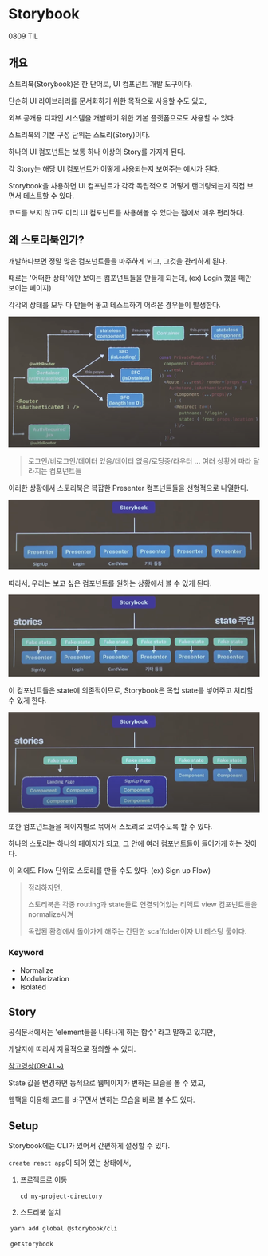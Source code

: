 # Storybook

0809 TIL



## 개요

스토리북(Storybook)은 한 단어로, UI 컴포넌트 개발 도구이다.

단순히 UI 라이브러리를 문서화하기 위한 목적으로 사용할 수도 있고,

외부 공개용 디자인 시스템을 개발하기 위한 기본 플랫폼으로도 사용할 수 있다.



스토리북의 기본 구성 단위는 스토리(Story)이다.

하나의 UI 컴포넌트는 보통 하나 이상의 Story를 가지게 된다.

각 Story는 해당 UI 컴포넌트가 어떻게 사용되는지 보여주는 예시가 된다.



Storybook을 사용하면 UI 컴포넌트가 각각 독립적으로 어떻게 랜더링되는지 직접 보면서 테스트할 수 있다.

코드를 보지 않고도 미리 UI 컴포넌트를 사용해볼 수 있다는 점에서 매우 편리하다.



## 왜 스토리북인가?

개발하다보면 정말 많은 컴포넌트들을 마주하게 되고, 그것을 관리하게 된다.

때로는 '어떠한 상태'에만 보이는 컴포넌트들을 만들게 되는데, (ex) Login 했을 때만 보이는 페이지)

각각의 상태를 모두 다 만들어 놓고 테스트하기 어려운 경우들이 발생한다.

![image-20220829225024376](Storybook.assets/image-20220829225024376.png)

>  로그인/비로그인/데이터 있음/데이터 없음/로딩중/라우터 ... 여러 상황에 따라 달라지는 컴포넌트들



이러한 상황에서 스토리북은 복잡한 Presenter 컴포넌트들을 선형적으로 나열한다.

![image-20220829225411066](Storybook.assets/image-20220829225411066.png)

따라서, 우리는 보고 싶은 컴포넌트를 원하는 상황에서 볼 수 있게 된다.

![image-20220829225529449](Storybook.assets/image-20220829225529449.png)

이 컴포넌트들은 state에 의존적이므로, Storybook은 목업 state를 넣어주고 처리할 수 있게 한다.

![image-20220829225632039](Storybook.assets/image-20220829225632039.png)

또한 컴포넌트들을 페이지별로 묶어서 스토리로 보여주도록 할 수 있다.

하나의 스토리는 하나의 페이지가 되고, 그 안에 여러 컴포넌트들이 들어가게 하는 것이다.

이 외에도 Flow 단위로 스토리를 만들 수도 있다. (ex) Sign up Flow)



>  정리하자면, 
>
> 스토리북은 각종 routing과 state들로 연결되어있는 리액트 view 컴포넌트들을 normalize시켜
>
> 독립된 환경에서 돌아가게 해주는 간단한 scaffolder이자 UI 테스팅 툴이다.



### Keyword

- Normalize
- Modularization
- Isolated



## Story

공식문서에서는 'element들을 나타나게 하는 함수' 라고 말하고 있지만,

개발자에 따라서 자율적으로 정의할 수 있다.

[참고영상(09:41 ~)](https://youtu.be/jc9xKzdkYDg)

State 값을 변경하면 동적으로 웹페이지가 변하는 모습을 볼 수 있고,

웹팩을 이용해 코드를 바꾸면서 변하는 모습을 바로 볼 수도 있다.



## Setup

Storybook에는 CLI가 있어서 간편하게 설정할 수 있다.

`create react app`이 되어 있는 상태에서,

1. 프로젝트로 이동

   `cd my-project-directory`

2. 스토리북 설치

​	`yarn add global @storybook/cli`

​	`getstorybook`

